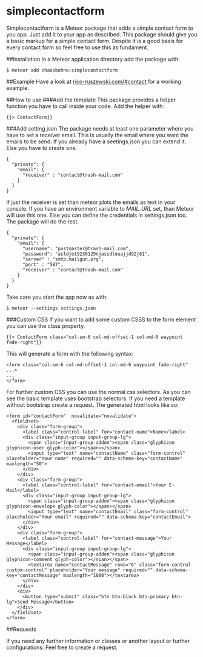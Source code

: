 # simplecontactform

Simplecontactform is a Meteor package that adds a simple contact form to you app. Just add it to your app as described. This package should give you a basic markup for a simple contact form. Despite it is a good basis for every contact form so feel free to use this as fundament.

##Installation
In a Meteor application directory add the package with:
    
    $ meteor add chaosbohne:simplecontactform
    
##Example
Have a look at [rico-ruszewski.com/#contact](http://rico-ruszewski.com/#contact) for a working example.
    
##How to use
###Add the template
This package provides a helper function you have to call inside your code.
Add the helper with:

    {{> ContactForm}}
    
###Add setting.json
The package needs at least one parameter where you have to set a receiver email. This is usually the email where you want the emails to be send. If you already have a seetings.json you can extend it. Else you have to create one.

    {
      "private": {
        "email": {
          "receiver" : "contact@trash-mail.com"
        }  
      }
    }

If just the receiver is set than meteor plots the emails as text in your console. If you have an environment variable to _MAIL\_URL_ set, than Meteor will use this one. Else you can define the credentials in settings.json too. The package will do the rest.

    {
      "private": {
        "email": {
          "username": "postmaster@trash-mail.com",
          "password": "asldjo19230129njassdlouajjd92j81",
          "server" : "smtp.mailgun.org",
          "port" : "587",
          "receiver" : "contact@trash-mail.com"
        }  
      }
    }
 
Take care you start the app now as with:

    $ meteor --settings settings.json
 
###Custom CSS
If you want to add some custom CSSS to the form element you can use the class property.

    {{> ContactForm class="col-sm-6 col-md-offset-1 col-md-6 waypoint fade-right"}}
    
This will generate a form with the following syntax:

    <form class="col-sm-6 col-md-offset-1 col-md-6 waypoint fade-right" ...>
    ...
    </form>
    
For further custom CSS you can use the normal css selectors. As you can see the basic template uses bootstrap selectors. If you need a template without bootstrap create a request. The generated html looks like so:

    <form id="contactForm"  novalidate="novalidate">
      <fieldset>
        <div class="form-group">
          <label class="control-label" for="contact-name">Name</label>
          <div class="input-group input-group-lg">
            <span class="input-group-addon"><span class="glyphicon glyphicon-user glyph-color"></span></span>
            <input type="text" name="contactName" class="form-control" placeholder="Your name" required="" data-schema-key="contactName" maxlength="50">
          </div>        
        </div>
        <div class="form-group">
          <label class="control-label" for="contact-email">Your E-Mail</label>
          <div class="input-group input-group-lg">
            <span class="input-group-addon"><span class="glyphicon glyphicon-envelope glyph-color"></span></span>
            <input type="text" name="contactEmail" class="form-control" placeholder="Your email" required="" data-schema-key="contactEmail">    
          </div> 
        </div>   
        <div class="form-group">
          <label class="control-label" for="contact-message">Your Message</label>
          <div class="input-group input-group-lg">
            <span class="input-group-addon"><span class="glyphicon glyphicon-comment glyph-color"></span></span>
            <textarea name="contactMessage" rows="6" class="form-control custom-control" placeholder="Your message" required="" data-schema-key="contactMessage" maxlength="1000"></textarea>    
          </div>  
        </div> 
        <div>
          <button type="submit" class="btn btn-block btn-primary btn-lg">Send Message</button>
        </div>
      </fieldset>
    </form>


##Requests

If you need any further information or classes or another layout or further configurations. Feel free to create a request.

